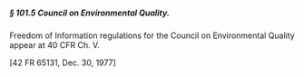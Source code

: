 ##### § 101.5 Council on Environmental Quality. #####

Freedom of Information regulations for the Council on Environmental Quality appear at 40 CFR Ch. V.

[42 FR 65131, Dec. 30, 1977]